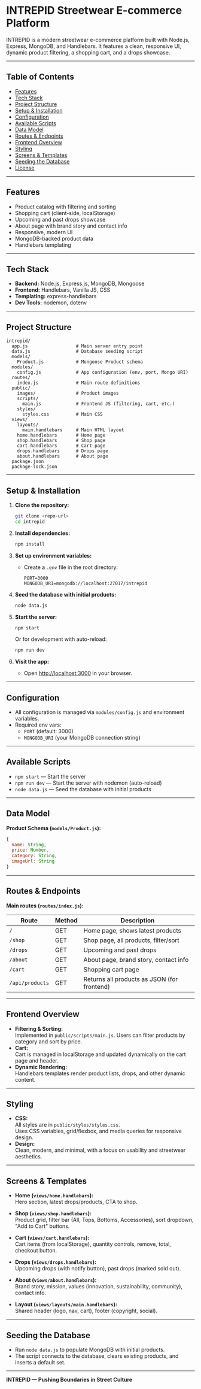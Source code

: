 # INTREPID Streetwear E-commerce Platform

INTREPID is a modern streetwear e-commerce platform built with Node.js, Express, MongoDB, and Handlebars. It features a clean, responsive UI, dynamic product filtering, a shopping cart, and a drops showcase.

---

## Table of Contents

- [Features](#features)
- [Tech Stack](#tech-stack)
- [Project Structure](#project-structure)
- [Setup & Installation](#setup--installation)
- [Configuration](#configuration)
- [Available Scripts](#available-scripts)
- [Data Model](#data-model)
- [Routes & Endpoints](#routes--endpoints)
- [Frontend Overview](#frontend-overview)
- [Styling](#styling)
- [Screens & Templates](#screens--templates)
- [Seeding the Database](#seeding-the-database)
- [License](#license)

---

## Features

- Product catalog with filtering and sorting
- Shopping cart (client-side, localStorage)
- Upcoming and past drops showcase
- About page with brand story and contact info
- Responsive, modern UI
- MongoDB-backed product data
- Handlebars templating

---

## Tech Stack

- **Backend:** Node.js, Express.js, MongoDB, Mongoose
- **Frontend:** Handlebars, Vanilla JS, CSS
- **Templating:** express-handlebars
- **Dev Tools:** nodemon, dotenv

---

## Project Structure

```
intrepid/
  app.js                  # Main server entry point
  data.js                 # Database seeding script
  models/
    Product.js            # Mongoose Product schema
  modules/
    config.js             # App configuration (env, port, Mongo URI)
  routes/
    index.js              # Main route definitions
  public/
    images/               # Product images
    scripts/
      main.js             # Frontend JS (filtering, cart, etc.)
    styles/
      styles.css          # Main CSS
  views/
    layouts/
      main.handlebars     # Main HTML layout
    home.handlebars       # Home page
    shop.handlebars       # Shop page
    cart.handlebars       # Cart page
    drops.handlebars      # Drops page
    about.handlebars      # About page
  package.json
  package-lock.json
```

---

## Setup & Installation

1. **Clone the repository:**
   ```bash
   git clone <repo-url>
   cd intrepid
   ```

2. **Install dependencies:**
   ```bash
   npm install
   ```

3. **Set up environment variables:**
   - Create a `.env` file in the root directory:
     ```
     PORT=3000
     MONGODB_URI=mongodb://localhost:27017/intrepid
     ```

4. **Seed the database with initial products:**
   ```bash
   node data.js
   ```

5. **Start the server:**
   ```bash
   npm start
   ```
   Or for development with auto-reload:
   ```bash
   npm run dev
   ```

6. **Visit the app:**
   - Open [http://localhost:3000](http://localhost:3000) in your browser.

---

## Configuration

- All configuration is managed via `modules/config.js` and environment variables.
- Required env vars:
  - `PORT` (default: 3000)
  - `MONGODB_URI` (your MongoDB connection string)

---

## Available Scripts

- `npm start` — Start the server
- `npm run dev` — Start the server with nodemon (auto-reload)
- `node data.js` — Seed the database with initial products

---

## Data Model

**Product Schema (`models/Product.js`):**
```js
{
  name: String,
  price: Number,
  category: String,
  imageUrl: String
}
```

---

## Routes & Endpoints

**Main routes (`routes/index.js`):**

| Route            | Method | Description                                 |
|------------------|--------|---------------------------------------------|
| `/`              | GET    | Home page, shows latest products            |
| `/shop`          | GET    | Shop page, all products, filter/sort        |
| `/drops`         | GET    | Upcoming and past drops                     |
| `/about`         | GET    | About page, brand story, contact info       |
| `/cart`          | GET    | Shopping cart page                          |
| `/api/products`  | GET    | Returns all products as JSON (for frontend) |

---

## Frontend Overview

- **Filtering & Sorting:**  
  Implemented in `public/scripts/main.js`. Users can filter products by category and sort by price.
- **Cart:**  
  Cart is managed in localStorage and updated dynamically on the cart page and header.
- **Dynamic Rendering:**  
  Handlebars templates render product lists, drops, and other dynamic content.

---

## Styling

- **CSS:**  
  All styles are in `public/styles/styles.css`.  
  Uses CSS variables, grid/flexbox, and media queries for responsive design.
- **Design:**  
  Clean, modern, and minimal, with a focus on usability and streetwear aesthetics.

---

## Screens & Templates

- **Home (`views/home.handlebars`):**  
  Hero section, latest drops/products, CTA to shop.

- **Shop (`views/shop.handlebars`):**  
  Product grid, filter bar (All, Tops, Bottoms, Accessories), sort dropdown, "Add to Cart" buttons.

- **Cart (`views/cart.handlebars`):**  
  Cart items (from localStorage), quantity controls, remove, total, checkout button.

- **Drops (`views/drops.handlebars`):**  
  Upcoming drops (with notify button), past drops (marked sold out).

- **About (`views/about.handlebars`):**  
  Brand story, mission, values (innovation, sustainability, community), contact info.

- **Layout (`views/layouts/main.handlebars`):**  
  Shared header (logo, nav, cart), footer (copyright, social).

---

## Seeding the Database

- Run `node data.js` to populate MongoDB with initial products.
- The script connects to the database, clears existing products, and inserts a default set.

---

**INTREPID — Pushing Boundaries in Street Culture**
